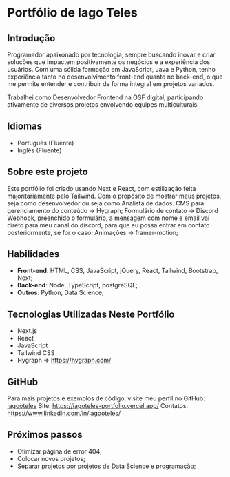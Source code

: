 # Portfólio de Iago Teles

## Introdução

Programador apaixonado por tecnologia, sempre buscando inovar e criar soluções que impactem positivamente os negócios e a experiência dos usuários. Com uma sólida formação em JavaScript, Java e Python, tenho experiência tanto no desenvolvimento front-end quanto no back-end, o que me permite entender e contribuir de forma integral em projetos variados.

Trabalhei como Desenvolvedor Frontend na OSF digital, participando ativamente de diversos projetos envolvendo equipes multiculturais. 

## Idiomas

- Português (Fluente)
- Inglês (Fluente)

## Sobre este projeto

Este portfólio foi criado usando Next e React, com estilização feita majoritariamente pelo Tailwind. Com o propósito de mostrar meus projetos, seja como desenvolvedor ou seja como Analista de dados.
CMS para gerenciamento do conteúdo -> Hygraph;
Formulário de contato -> Discord Webhook, preenchido o formulário, a mensagem com nome e email vai direto para meu canal do discord, para que eu possa entrar em contato posteriormente, se for o caso;
Animações -> framer-motion;

## Habilidades

- **Front-end**: HTML, CSS, JavaScript, jQuery, React, Tailwind, Bootstrap, Next;
- **Back-end**: Node, TypeScript, postgreSQL;
- **Outros**: Python, Data Science;

## Tecnologias Utilizadas Neste Portfólio

- Next.js
- React
- JavaScript
- Tailwind CSS
- Hygraph => https://hygraph.com/

## GitHub

Para mais projetos e exemplos de código, visite meu perfil no GitHub: [iagooteles](https://github.com/iagooteles)
Site: https://iagoteles-portfolio.vercel.app/
Contatos: https://www.linkedin.com/in/iagooteles/

## Próximos passos
- Otimizar página de error 404;
- Colocar novos projetos;
- Separar projetos por projetos de Data Science e programação;
